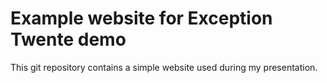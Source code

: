 Example website for Exception Twente demo
=========================================

This git repository contains a simple website used during my presentation.

